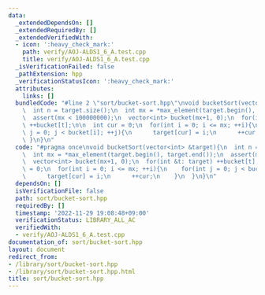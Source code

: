 ```yaml
---
data:
  _extendedDependsOn: []
  _extendedRequiredBy: []
  _extendedVerifiedWith:
  - icon: ':heavy_check_mark:'
    path: verify/AOJ-ALDS1_6_A.test.cpp
    title: verify/AOJ-ALDS1_6_A.test.cpp
  _isVerificationFailed: false
  _pathExtension: hpp
  _verificationStatusIcon: ':heavy_check_mark:'
  attributes:
    links: []
  bundledCode: "#line 2 \"sort/bucket-sort.hpp\"\nvoid bucketSort(vector<int> &target){\n\
    \  int n = target.size();\n  int mx = *max_element(target.begin(), target.end());\n\
    \  assert(mx < 100000000);\n  vector<int> bucket(mx+1, 0);\n  for(int &t: target)\
    \ ++bucket[t];\n\n  int cur = 0;\n  for(int i = 0; i <= mx; ++i){\n    for(int\
    \ j = 0; j < bucket[i]; ++j){\n      target[cur] = i;\n      ++cur;\n    }\n \
    \ }\n}\n"
  code: "#pragma once\nvoid bucketSort(vector<int> &target){\n  int n = target.size();\n\
    \  int mx = *max_element(target.begin(), target.end());\n  assert(mx < 100000000);\n\
    \  vector<int> bucket(mx+1, 0);\n  for(int &t: target) ++bucket[t];\n\n  int cur\
    \ = 0;\n  for(int i = 0; i <= mx; ++i){\n    for(int j = 0; j < bucket[i]; ++j){\n\
    \      target[cur] = i;\n      ++cur;\n    }\n  }\n}\n"
  dependsOn: []
  isVerificationFile: false
  path: sort/bucket-sort.hpp
  requiredBy: []
  timestamp: '2022-11-29 19:08:48+09:00'
  verificationStatus: LIBRARY_ALL_AC
  verifiedWith:
  - verify/AOJ-ALDS1_6_A.test.cpp
documentation_of: sort/bucket-sort.hpp
layout: document
redirect_from:
- /library/sort/bucket-sort.hpp
- /library/sort/bucket-sort.hpp.html
title: sort/bucket-sort.hpp
---
```

